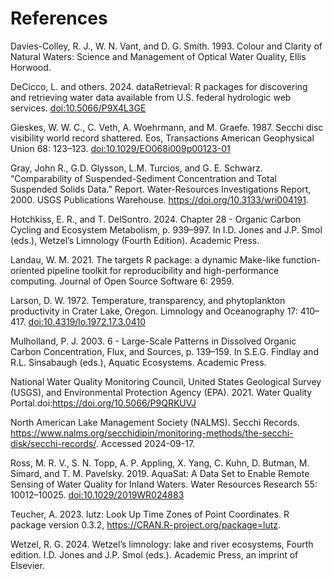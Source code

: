
# References

Davies-Colley, R. J., W. N. Vant, and D. G. Smith. 1993. Colour and
Clarity of Natural Waters: Science and Management of Optical Water
Quality, Ellis Horwood.

DeCicco, L. and others. 2024. dataRetrieval: R packages for discovering
and retrieving water data available from U.S. federal hydrologic web
services. <doi:10.5066/P9X4L3GE>

Gieskes, W. W. C., C. Veth, A. Woehrmann, and M. Graefe. 1987. Secchi
disc visibility world record shattered. Eos, Transactions American
Geophysical Union 68: 123–123. <doi:10.1029/EO068i009p00123-01>

Gray, John R., G.D. Glysson, L.M. Turcios, and G. E. Schwarz.
“Comparability of Suspended-Sediment Concentration and Total Suspended
Solids Data.” Report. Water-Resources Investigations Report, 2000. USGS
Publications Warehouse. <https://doi.org/10.3133/wri004191>.

Hotchkiss, E. R., and T. DelSontro. 2024. Chapter 28 - Organic Carbon
Cycling and Ecosystem Metabolism, p. 939–997. In I.D. Jones and J.P.
Smol (eds.), Wetzel’s Limnology (Fourth Edition). Academic Press.

Landau, W. M. 2021. The targets R package: a dynamic Make-like
function-oriented pipeline toolkit for reproducibility and
high-performance computing. Journal of Open Source Software 6: 2959.

Larson, D. W. 1972. Temperature, transparency, and phytoplankton
productivity in Crater Lake, Oregon. Limnology and Oceanography 17:
410–417. <doi:10.4319/lo.1972.17.3.0410>

Mulholland, P. J. 2003. 6 - Large-Scale Patterns in Dissolved Organic
Carbon Concentration, Flux, and Sources, p. 139–159. In S.E.G. Findlay
and R.L. Sinsabaugh (eds.), Aquatic Ecosystems. Academic Press.

National Water Quality Monitoring Council, United States Geological
Survey (USGS), and Environmental Protection Agency (EPA). 2021. Water
Quality Portal.doi:<https://doi.org/10.5066/P9QRKUVJ>

North American Lake Management Society (NALMS). Secchi Records.
<https://www.nalms.org/secchidipin/monitoring-methods/the-secchi-disk/secchi-records/>.
Accessed 2024-09-17.

Ross, M. R. V., S. N. Topp, A. P. Appling, X. Yang, C. Kuhn, D. Butman,
M. Simard, and T. M. Pavelsky. 2019. AquaSat: A Data Set to Enable
Remote Sensing of Water Quality for Inland Waters. Water Resources
Research 55: 10012–10025. <doi:10.1029/2019WR024883>

Teucher, A. 2023. lutz: Look Up Time Zones of Point Coordinates. R
package version 0.3.2, <https://CRAN.R-project.org/package=lutz>.

Wetzel, R. G. 2024. Wetzel’s limnology: lake and river ecosystems,
Fourth edition. I.D. Jones and J.P. Smol (eds.). Academic Press, an
imprint of Elsevier.
